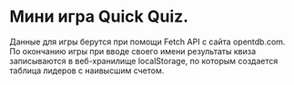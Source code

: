 # Мини игра Quick Quiz. 
Данные для игры берутся при помощи Fetch API с сайта opentdb.com. По окончанию игры при вводе своего имени результаты квиза записываются в веб-хранилище localStorage, по которым создается таблица лидеров с наивысшим счетом.
